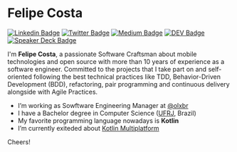 # Felipe Costa  



[![Linkedin Badge](https://img.shields.io/badge/-LinkedIn-blue?style=flat-square&logo=Linkedin&logoColor=white&link=https://www.linkedin.com/in/felipehjcosta/)](https://www.linkedin.com/in/felipehjcosta/)
[![Twitter Badge](https://img.shields.io/badge/-Twitter-1ca0f1?style=flat-square&labelColor=1ca0f1&logo=twitter&logoColor=white&link=https://twitter.com/felipehjcosta)](https://twitter.com/felipehjcosta)
[![Medium Badge](https://img.shields.io/badge/-Medium-000?style=flat-square&labelColor=000000&logo=Medium&link=https://medium.com/@felipehjcosta)](https://medium.com/@felipehjcosta)
[![DEV Badge](https://img.shields.io/badge/-DEV.to-000?style=flat-square&logo=dev.to&logoColor=white&link=https://dev.to/felipehjcosta)](https://dev.to/felipehjcosta)
[![Speaker Deck Badge](https://img.shields.io/badge/-Speaker_Deck-009287?style=flat-square&logo=speaker-deck&logoColor=white&link=https://speakerdeck.com/felipehjcosta/)](https://speakerdeck.com/felipehjcosta/)


I'm **Felipe Costa**, a passionate Software Craftsman about mobile technologies and open source with more than 10 years of experience as a software engineer. Committed to the projects that I take part on and self-oriented following the best technical practices like TDD, Behavior-Driven Development (BDD), refactoring, pair programming and continuous delivery alongside with Agile Practices. 


- I’m working as Sowftware Engineering Manager at [@olxbr](https://github.com/olxbr/)
- I have a Bachelor degree in Computer Science ([UFRJ](https://ufrj.br), Brazil)
- My favorite programming language nowadays is **Kotlin**
- I’m currently exiteded about [Kotlin Multiplatform](https://www.jetbrains.com/lp/mobilecrossplatform/)

Cheers!

